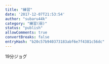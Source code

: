 ```yaml
---
title: "練習"
date: '2017-12-07T21:53:54'
author: "subaru44k"
category: "練習(弱)"
status: "publish"
allowComments: true
convertBreaks: false
entryHash: "b20c57b940373183abf6e7f4381c56dc"
---
```

19分ジョグ
